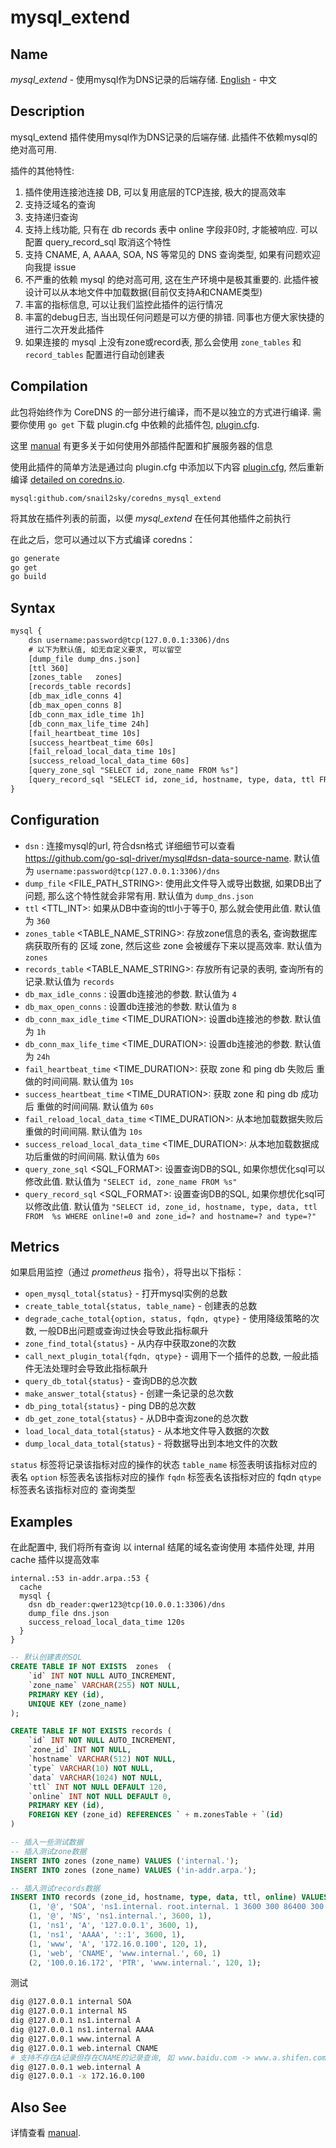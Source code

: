 # mysql_extend

## Name

*mysql_extend* - 使用mysql作为DNS记录的后端存储. [English](./README.md) - 中文

## Description

mysql_extend 插件使用mysql作为DNS记录的后端存储. 此插件不依赖mysql的绝对高可用.

插件的其他特性: 
1. 插件使用连接池连接 DB, 可以复用底层的TCP连接, 极大的提高效率
2. 支持泛域名的查询
3. 支持递归查询
4. 支持上线功能, 只有在 db records 表中 online 字段非0时, 才能被响应. 可以配置 query_record_sql 取消这个特性
5. 支持 CNAME, A, AAAA, SOA, NS 等常见的 DNS 查询类型, 如果有问题欢迎向我提 issue
6. 不严重的依赖 mysql 的绝对高可用, 这在生产环境中是极其重要的. 此插件被设计可以从本地文件中加载数据(目前仅支持A和CNAME类型)
7. 丰富的指标信息, 可以让我们监控此插件的运行情况
8. 丰富的debug日志, 当出现任何问题是可以方便的排错. 同事也方便大家快捷的进行二次开发此插件
9. 如果连接的 mysql 上没有zone或record表, 那么会使用 `zone_tables` 和 `record_tables` 配置进行自动创建表


## Compilation

此包将始终作为 CoreDNS 的一部分进行编译，而不是以独立的方式进行编译. 需要你使用 `go get` 下载 plugin.cfg 中依赖的此插件包,  [plugin.cfg](https://github.com/coredns/coredns/blob/master/plugin.cfg).

这里 [manual](https://coredns.io/manual/toc/#what-is-coredns) 有更多关于如何使用外部插件配置和扩展服务器的信息

使用此插件的简单方法是通过向 plugin.cfg 中添加以下内容 [plugin.cfg](https://github.com/coredns/coredns/blob/master/plugin.cfg), 然后重新编译 [detailed on coredns.io](https://coredns.io/2017/07/25/compile-time-enabling-or-disabling-plugins/#build-with-compile-time-configuration-file).

~~~
mysql:github.com/snail2sky/coredns_mysql_extend
~~~

将其放在插件列表的前面，以便 *mysql_extend* 在任何其他插件之前执行

在此之后，您可以通过以下方式编译 coredns：

``` sh
go generate
go get
go build
```

## Syntax

~~~ txt
mysql {
    dsn username:password@tcp(127.0.0.1:3306)/dns
    # 以下为默认值, 如无自定义要求, 可以留空
    [dump_file dump_dns.json]
    [ttl 360]
    [zones_table   zones]
    [records_table records]
    [db_max_idle_conns 4]
    [db_max_open_conns 8]
    [db_conn_max_idle_time 1h]
    [db_conn_max_life_time 24h]
    [fail_heartbeat_time 10s]
    [success_heartbeat_time 60s]
    [fail_reload_local_data_time 10s]
    [success_reload_local_data_time 60s]
    [query_zone_sql "SELECT id, zone_name FROM %s"]
    [query_record_sql "SELECT id, zone_id, hostname, type, data, ttl FROM  %s WHERE online!=0 and zone_id=? and hostname=? and type=?"]
}
~~~

## Configuration

- `dsn` <DSN>: 连接mysql的url, 符合dsn格式 详细细节可以查看 https://github.com/go-sql-driver/mysql#dsn-data-source-name. 默认值为 `username:password@tcp(127.0.0.1:3306)/dns`
- `dump_file` <FILE_PATH_STRING>: 使用此文件导入或导出数据, 如果DB出了问题, 那么这个特性就会非常有用. 默认值为 `dump_dns.json`
- `ttl` <TTL_INT>: 如果从DB中查询的ttl小于等于0, 那么就会使用此值. 默认值为 `360`
- `zones_table` <TABLE_NAME_STRING>: 存放zone信息的表名, 查询数据库病获取所有的 区域 zone, 然后这些 zone 会被缓存下来以提高效率. 默认值为 `zones`
- `records_table` <TABLE_NAME_STRING>: 存放所有记录的表明, 查询所有的记录.默认值为 `records`
- `db_max_idle_conns` <INT>: 设置db连接池的参数. 默认值为 `4`
- `db_max_open_conns` <INT>: 设置db连接池的参数. 默认值为 `8`
- `db_conn_max_idle_time` <TIME_DURATION>: 设置db连接池的参数. 默认值为 `1h`
- `db_conn_max_life_time` <TIME_DURATION>: 设置db连接池的参数. 默认值为 `24h`
- `fail_heartbeat_time` <TIME_DURATION>: 获取 zone 和 ping db 失败后 重做的时间间隔. 默认值为 `10s`
- `success_heartbeat_time` <TIME_DURATION>: 获取 zone 和 ping db 成功后 重做的时间间隔. 默认值为  `60s`
- `fail_reload_local_data_time` <TIME_DURATION>: 从本地加载数据失败后重做的时间间隔. 默认值为 `10s`
- `success_reload_local_data_time` <TIME_DURATION>: 从本地加载数据成功后重做的时间间隔. 默认值为  `60s`
- `query_zone_sql` <SQL_FORMAT>: 设置查询DB的SQL, 如果你想优化sql可以修改此值. 默认值为 `"SELECT id, zone_name FROM %s"`
- `query_record_sql` <SQL_FORMAT>: 设置查询DB的SQL, 如果你想优化sql可以修改此值. 默认值为 `"SELECT id, zone_id, hostname, type, data, ttl FROM  %s WHERE online!=0 and zone_id=? and hostname=? and type=?"`

## Metrics

如果启用监控（通过 *prometheus* 指令），将导出以下指标：

* `open_mysql_total{status}` - 打开mysql实例的总数
* `create_table_total{status, table_name}` - 创建表的总数
* `degrade_cache_total{option, status, fqdn, qtype}` - 使用降级策略的次数, 一般DB出问题或查询过快会导致此指标飙升
* `zone_find_total{status}` - 从内存中获取zone的次数
* `call_next_plugin_total{fqdn, qtype}` - 调用下一个插件的总数, 一般此插件无法处理时会导致此指标飙升
* `query_db_total{status}` - 查询DB的总次数
* `make_answer_total{status}` - 创建一条记录的总次数
* `db_ping_total{status}` - ping DB的总次数
* `db_get_zone_total{status}` - 从DB中查询zone的总次数
* `load_local_data_total{status}` - 从本地文件导入数据的次数
* `dump_local_data_total{status}` - 将数据导出到本地文件的次数

`status` 标签将记录该指标对应的操作的状态
`table_name` 标签表明该指标对应的表名
`option` 标签表名该指标对应的操作
`fqdn` 标签表名该指标对应的 fqdn
`qtype` 标签表名该指标对应的 查询类型


## Examples

在此配置中, 我们将所有查询 以 internal 结尾的域名查询使用 本插件处理, 并用cache 插件以提高效率
~~~ corefile
internal.:53 in-addr.arpa.:53 {
  cache
  mysql {
    dsn db_reader:qwer123@tcp(10.0.0.1:3306)/dns
    dump_file dns.json
    success_reload_local_data_time 120s
  }
}
~~~

~~~ sql
-- 默认创建表的SQL
CREATE TABLE IF NOT EXISTS  zones  (
    `id` INT NOT NULL AUTO_INCREMENT,
    `zone_name` VARCHAR(255) NOT NULL,
    PRIMARY KEY (id),
    UNIQUE KEY (zone_name)
);

CREATE TABLE IF NOT EXISTS records (
    `id` INT NOT NULL AUTO_INCREMENT,
    `zone_id` INT NOT NULL,
    `hostname` VARCHAR(512) NOT NULL,
    `type` VARCHAR(10) NOT NULL,
    `data` VARCHAR(1024) NOT NULL,
    `ttl` INT NOT NULL DEFAULT 120,
    `online` INT NOT NULL DEFAULT 0,
    PRIMARY KEY (id),
    FOREIGN KEY (zone_id) REFERENCES ` + m.zonesTable + `(id)
)

-- 插入一些测试数据
-- 插入测试zone数据
INSERT INTO zones (zone_name) VALUES ('internal.');
INSERT INTO zones (zone_name) VALUES ('in-addr.arpa.');

-- 插入测试records数据
INSERT INTO records (zone_id, hostname, type, data, ttl, online) VALUES 
    (1, '@', 'SOA', 'ns1.internal. root.internal. 1 3600 300 86400 300', 3600, 1),
    (1, '@', 'NS', 'ns1.internal.', 3600, 1),
    (1, 'ns1', 'A', '127.0.0.1', 3600, 1),
    (1, 'ns1', 'AAAA', '::1', 3600, 1),
    (1, 'www', 'A', '172.16.0.100', 120, 1),
    (1, 'web', 'CNAME', 'www.internal.', 60, 1)
    (2, '100.0.16.172', 'PTR', 'www.internal.', 120, 1);

~~~

测试
~~~ bash
dig @127.0.0.1 internal SOA
dig @127.0.0.1 internal NS
dig @127.0.0.1 ns1.internal A
dig @127.0.0.1 ns1.internal AAAA
dig @127.0.0.1 www.internal A
dig @127.0.0.1 web.internal CNAME
# 支持不存在A记录但存在CNAME的记录查询, 如 www.baidu.com -> www.a.shifen.com
dig @127.0.0.1 web.internal A
dig @127.0.0.1 -x 172.16.0.100

~~~

## Also See

详情查看 [manual](https://coredns.io/manual).
